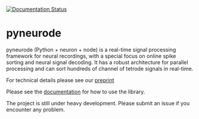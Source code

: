 [![Documentation Status](https://readthedocs.org/projects/pyneurode/badge/?version=latest)](https://pyneurode.readthedocs.io/en/latest/?badge=latest)


# pyneurode
pyneurode (Python + neuron + node) is a real-time signal processing framework for neural recordings, with a special focus on online spike sorting and neural signal decoding. It has a robust architecture for parallel processing and can sort hundreds of channel of tetrode signals in real-time.

For technical details please see our [preprint](https://www.biorxiv.org/content/10.1101/2022.01.18.476764v1)

Please see the [documentation](https://pyneurode.readthedocs.io/en/latest/) for how to use the library.

The project is still under heavy development. Please submit an issue if you encounter any problem.
